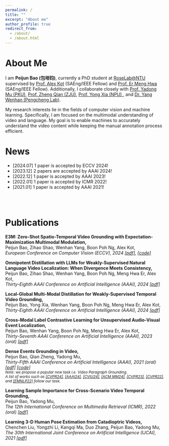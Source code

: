 ```yaml
---
permalink: /
title: ""
excerpt: "About me"
author_profile: true
redirect_from: 
  - /about/
  - /about.html
---
```

About Me
======
I am **Peijun Bao (包培钧)**, currently a PhD student at [RoseLab@NTU](https://www.ntu.edu.sg/rose/about-us/our-people#Content_C001_Col00) supervised by [Prof. Alex Kot](https://personal.ntu.edu.sg/eackot/) (SAEng/IEEE Fellow) and [Prof. Er Meng Hwa](https://www.ntu.edu.sg/research/faculty-directory/detail/rp02304) (SAEng/IEEE Fellow). Additionally, I collaborate closely with [Prof. Yadong Mu (PKU)](http://www.muyadong.com/), [Prof. Zheng Qian (ZJU)](https://person.zju.edu.cn/zq), [Prof. Yong Xia (NPU) ](https://scholar.google.com/citations?user=Usw1jeMAAAAJ&hl=en), and [Dr. Yang Wenhan (Pengcheng Lab)](https://flyywh.github.io/).

My research interests lie in the fields of computer vision and machine learning. Specifically, I am focused on the multimodal understanding of video and language. My goal is to enable machines to accurately understand the video content while keeping the manual annotation process efficient.

News
======
- [2024.07] 1 paper is accepted by ECCV 2024!
- [2023.12] 2 papers are accepted by AAAI 2024!
- [2022.12] 1 paper is accepted by AAAI 2023!
- [2022.01] 1 paper is accepted by ICMR 2022!
- [2021.01] 1 paper is accepted by AAAI 2021!
<br />
<br />

Publications 
======
**E3M: Zero-Shot Spatio-Temporal Video Grounding with Expectation-Maximization Multimodal Modulation,** 
<br />
Peijun Bao, Zihao Shao, Wenhan Yang, Boon Poh Ng, Alex Kot,
<br />
<i> 
European Conference on Computer Vision (ECCV), 2024  [[pdf]](https://baopj.github.io), [[code]](https://github.com/baopj/E3M) 
</i>


**Omnipotent Distillation with LLMs for Weakly-Supervised Natural Language Video Localization: When Divergence Meets Consistency,**
<br />
Peijun Bao, Zihao Shao, Wenhan Yang, Boon Poh Ng, Meng Hwa Er, Alex Kot,
<br />
<i>
Thirty-Eighth AAAI Conference on Artificial Intelligence (AAAI), 2024  [[pdf]](https://baopj.github.io/files/OmniD_AAAI2024.pdf) 
</i>


**Local-Global Multi-Modal Distillation for Weakly-Supervised Temporal Video Grounding,** 
<br />
Peijun Bao, Yong Xia, Wenhan Yang, Boon Poh Ng, Meng Hwa Er, Alex Kot, 
<br />
<i>
Thirty-Eighth AAAI Conference on Artificial Intelligence (AAAI), 2024 [[pdf]](https://baopj.github.io/files/MMDist_AAAI2024.pdf)
</i>


**Cross-Modal Label Contrastive Learning for Unsupervised Audio-Visual Event Localization,** 
<br />
Peijun Bao, Wenhan Yang, Boon Poh Ng, Meng Hwa Er, Alex Kot,
<br />
<i> 
Thirty-Seventh AAAI Conference on Artificial Intelligence (AAAI), 2023 (oral) [[pdf]](https://ojs.aaai.org/index.php/AAAI/article/view/25093)
</i>

**Dense Events Grounding in Video,** 
<br />
Peijun Bao, Qian Zheng, Yadong Mu,
<br />
<i> 
Thirty-Fifth AAAI Conference on Artificial Intelligence (AAAI), 2021 (oral) [[pdf]](https://baopj.github.io/files/PeijunBao_AAAI21_DenseEventsGrounding.pdf) [[code]](https://github.com/baopj/DenseEventsGrounding)<br />
<small> Note: we propose a popular new task i.e. Video Paragraph Grounding. 
<br />
A list of works such as
[[CVPR24]](https://arxiv.org/pdf/2403.11463), 
[[AAAI24]](https://ojs.aaai.org/index.php/AAAI/article/download/27959/27938), 
[[CVIU24]](https://arxiv.org/pdf/2109.11265), 
[[ACM MM24]](https://openreview.net/pdf?id=DkiAOcGQHy),
[[CVPR23]](https://openaccess.thecvf.com/content/CVPR2023/papers/Tan_Hierarchical_Semantic_Correspondence_Networks_for_Video_Paragraph_Grounding_CVPR_2023_paper.pdf), 
[[CVPR22]](https://openaccess.thecvf.com/content/CVPR2022/papers/Jiang_Semi-Supervised_Video_Paragraph_Grounding_With_Contrastive_Encoder_CVPR_2022_paper.pdf), 
and 
[[EMNLP22]](https://aclanthology.org/2022.emnlp-main.639.pdf) 
follow our task. </small>
</i>

**Learning Sample Importance for Cross-Scenario Video Temporal Grounding,** 
<br />
Peijun Bao, Yadong Mu,
<br />
<i> 
The 12th International Conference on Multimedia Retrieval (ICMR), 2022 (oral) [[pdf]](https://arxiv.org/pdf/2201.02848.pdf)
</i>


**Learning 3-D Human Pose Estimation from Catadioptric Videos,** 
<br />
Chenchen Liu, Yongzhi Li, Kangqi Ma, Duo Zhang, Peijun Bao, Yadong Mu,
<br />
<i> 
The 30th International Joint Conference on Artificial Intelligence (IJCAI), 2021 [[pdf]](https://www.ijcai.org/proceedings/2021/0118.pdf)
</i>